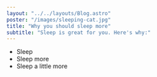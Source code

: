 ```yaml
---
layout: "../../layouts/Blog.astro"
poster: "/images/sleeping-cat.jpg"
title: "Why you should sleep more"
subtitle: "Sleep is great for you. Here's why:"
---
```


- Sleep
- Sleep more
- Sleep a little more
